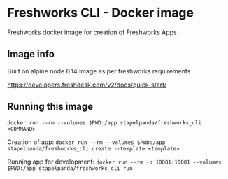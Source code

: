 # Freshworks CLI - Docker image

Freshworks docker image for creation of Freshworks Apps

## Image info
Built on alpine node 6.14 image as per freshworks requirements

https://developers.freshdesk.com/v2/docs/quick-start/

## Running this image

`docker run --rm --volumes $PWD:/app stapelpanda/freshworks_cli <COMMAND>`

Creation of app: `docker run --rm --volumes $PWD:/app stapelpanda/freshworks_cli create --template <template>`

Running app for development: `docker run --rm -p 10001:10001 --volumes $PWD:/app stapelpanda/freshworks_cli run`
